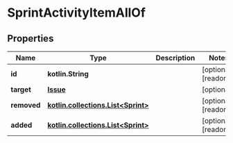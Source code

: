 
# SprintActivityItemAllOf

## Properties
Name | Type | Description | Notes
------------ | ------------- | ------------- | -------------
**id** | **kotlin.String** |  |  [optional] [readonly]
**target** | [**Issue**](Issue.md) |  |  [optional]
**removed** | [**kotlin.collections.List&lt;Sprint&gt;**](Sprint.md) |  |  [optional] [readonly]
**added** | [**kotlin.collections.List&lt;Sprint&gt;**](Sprint.md) |  |  [optional] [readonly]



